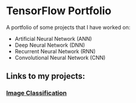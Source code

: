 # TensorFlow Portfolio

A portfolio of some projects that I have worked on:

* Artificial Neural Network (ANN)
* Deep Neural Network (DNN)
* Recurrent Neural Network (RNN)
* Convolutional Neural Network (CNN)

## Links to my projects:

### [Image Classification](https://github.com/kavehmahdavi/TF_Portfolio/tree/main/image_classification)

